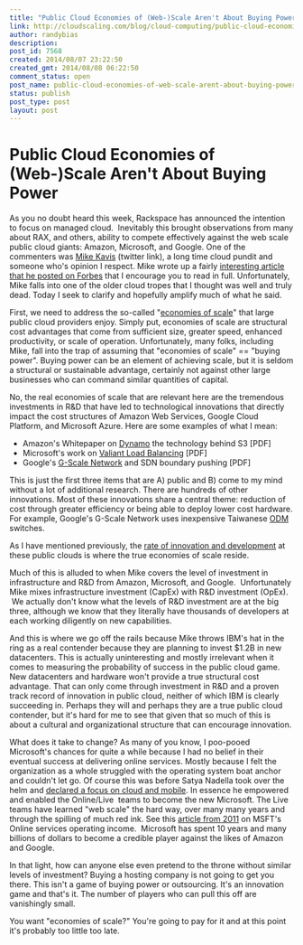 ```yaml
---
title: "Public Cloud Economies of (Web-)Scale Aren't About Buying Power"
link: http://cloudscaling.com/blog/cloud-computing/public-cloud-economies-of-web-scale-arent-about-buying-power/
author: randybias
description: 
post_id: 7568
created: 2014/08/07 23:22:50
created_gmt: 2014/08/08 06:22:50
comment_status: open
post_name: public-cloud-economies-of-web-scale-arent-about-buying-power
status: publish
post_type: post
layout: post
---
```


# Public Cloud Economies of (Web-)Scale Aren't About Buying Power

As you no doubt heard this week, Rackspace has announced the intention to focus on managed cloud.  Inevitably this brought observations from many about RAX, and others, ability to compete effectively against the web scale public cloud giants: Amazon, Microsoft, and Google. One of the commenters was [Mike Kavis](http://twitter.com/madgreek65) (twitter link), a long time cloud pundit and someone who's opinion I respect. Mike wrote up a fairly [interesting article that he posted on Forbes](http://www.forbes.com/sites/mikekavis/2014/07/30/rackspaces-pivot-is-a-sign-of-the-times-for-iaas-providers/) that I encourage you to read in full. Unfortunately, Mike falls into one of the older cloud tropes that I thought was well and truly dead. Today I seek to clarify and hopefully amplify much of what he said.

First, we need to address the so-called "[economies of scale](http://en.wikipedia.org/wiki/Economies_of_scale)" that large public cloud providers enjoy. Simply put, economies of scale are structural cost advantages that come from sufficient size, greater speed, enhanced productivity, or scale of operation. Unfortunately, many folks, including Mike, fall into the trap of assuming that "economies of scale" == "buying power". Buying power can be an element of achieving scale, but it is seldom a structural or sustainable advantage, certainly not against other large businesses who can command similar quantities of capital.

No, the real economies of scale that are relevant here are the tremendous investments in R&D that have led to technological innovations that directly impact the cost structures of Amazon Web Services, Google Cloud Platform, and Microsoft Azure. Here are some examples of what I mean:

  * Amazon's Whitepaper on [Dynamo](http://www.allthingsdistributed.com/files/amazon-dynamo-sosp2007.pdf) the technology behind S3 [PDF]
  * Microsoft's work on [Valiant Load Balancing](http://research.microsoft.com/pubs/80693/vl2-sigcomm09-final.pdf) [PDF]
  * Google's [G-Scale Network](http://www.opennetsummit.org/archives/apr12/hoelzle-tue-openflow.pdf) and SDN boundary pushing [PDF]

This is just the first three items that are A) public and B) come to my mind without a lot of additional research. There are hundreds of other innovations. Most of these innovations share a central theme: reduction of cost through greater efficiency or being able to deploy lower cost hardware. For example, Google's G-Scale Network uses inexpensive Taiwanese [ODM](http://en.wikipedia.org/wiki/Original_design_manufacturer) switches.

As I have mentioned previously, the [rate of innovation and development](/blog/cloud-computing/amazon-web-services-rapid-release-cycle/) at these public clouds is where the true economies of scale reside.

Much of this is alluded to when Mike covers the level of investment in infrastructure and R&D from Amazon, Microsoft, and Google.  Unfortunately Mike mixes infrastructure investment (CapEx) with R&D investment (OpEx).  We actually don't know what the levels of R&D investment are at the big three, although we know that they literally have thousands of developers at each working diligently on new capabilities.

And this is where we go off the rails because Mike throws IBM's hat in the ring as a real contender because they are planning to invest $1.2B in new datacenters. This is actually uninteresting and mostly irrelevant when it comes to measuring the probability of success in the public cloud game. New datacenters and hardware won't provide a true structural cost advantage. That can only come through investment in R&D and a proven track record of innovation in public cloud, neither of which IBM is clearly succeeding in. Perhaps they will and perhaps they are a true public cloud contender, but it's hard for me to see that given that so much of this is about a cultural and organizational structure that can encourage innovation.

What does it take to change? As many of you know, I poo-pooed Microsoft's chances for quite a while because I had no belief in their eventual success at delivering online services. Mostly because I felt the organization as a whole struggled with the operating system boat anchor and couldn't let go. Of course this was before Satya Nadella took over the helm and [declared a focus on cloud and mobile](http://www.forbes.com/sites/greatspeculations/2014/04/24/microsofts-satya-nadellas-mobile-first-cloud-first-strategy-in-focus-with-pending-earnings/). In essence he empowered and enabled the Online/Live  teams to become the new Microsoft. The Live teams have learned "web scale" the hard way, over many many years and through the spilling of much red ink. See this [article from 2011](http://techcrunch.com/2011/07/23/the-giant-sucking-sound/) on MSFT's Online services operating income.  Microsoft has spent 10 years and many billions of dollars to become a credible player against the likes of Amazon and Google.

In that light, how can anyone else even pretend to the throne without similar levels of investment? Buying a hosting company is not going to get you there. This isn't a game of buying power or outsourcing. It's an innovation game and that's it. The number of players who can pull this off are vanishingly small.

You want "economies of scale?" You're going to pay for it and at this point it's probably too little too late.